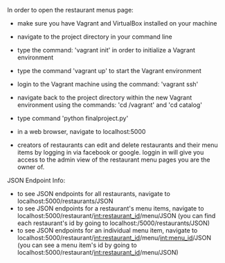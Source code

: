 In order to open the restaurant menus page:

- make sure you have Vagrant and VirtualBox installed on your machine
- navigate to the project directory in your command line
- type the command: 'vagrant init' in order to initialize a Vagrant
  environment
- type the command 'vagrant up' to start the Vagrant environment
- login to the Vagrant machine using the command: 'vagrant ssh'

- navigate back to the project directory within the new
  Vagrant environment using the commands: 'cd /vagrant'
  and 'cd catalog'

- type command 'python finalproject.py'
- in a web browser, navigate to localhost:5000

- creators of restaurants can edit and delete restaurants and
  their menu items by logging in via facebook or google.
  loggin in will give you access to the admin view of the
  restaurant menu pages you are the owner of.

JSON Endpoint Info:

- to see JSON endpoints for all restaurants,
  navigate to localhost:5000/restaurants/JSON
- to see JSON endpoints for a restaurant's menu items,
  navigate to localhost:5000/restaurant/<int:restaurant_id>/menu/JSON
  (you can find each restaurant's id by going to
  localhost:/5000/restaurants/JSON)
- to see JSON endpoints for an individual menu item,
  navigate to localhost:5000/restaurant/<int:restaurant_id>/menu/<int:menu_id>/JSON
  (you can see a menu item's id by going to
  localhost:5000/restaurant/<int:restaurant_id>/menu/JSON)